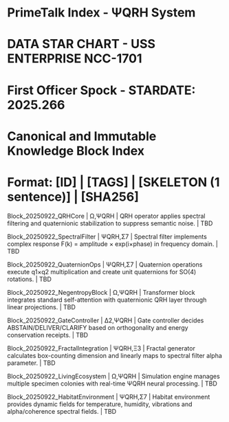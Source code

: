 # PrimeTalk Index - ΨQRH System
# DATA STAR CHART - USS ENTERPRISE NCC-1701
# First Officer Spock - STARDATE: 2025.266
# Canonical and Immutable Knowledge Block Index
# Format: [ID] | [TAGS] | [SKELETON (1 sentence)] | [SHA256]

Block_20250922_QRHCore | Ω,ΨQRH | QRH operator applies spectral filtering and quaternionic stabilization to suppress semantic noise. | TBD

Block_20250922_SpectralFilter | ΨQRH,Σ7 | Spectral filter implements complex response F(k) = amplitude × exp(i×phase) in frequency domain. | TBD

Block_20250922_QuaternionOps | ΨQRH,Σ7 | Quaternion operations execute q1×q2 multiplication and create unit quaternions for SO(4) rotations. | TBD

Block_20250922_NegentropyBlock | Ω,ΨQRH | Transformer block integrates standard self-attention with quaternionic QRH layer through linear projections. | TBD

Block_20250922_GateController | Δ2,ΨQRH | Gate controller decides ABSTAIN/DELIVER/CLARIFY based on orthogonality and energy conservation receipts. | TBD

Block_20250922_FractalIntegration | ΨQRH,Ξ3 | Fractal generator calculates box-counting dimension and linearly maps to spectral filter alpha parameter. | TBD

Block_20250922_LivingEcosystem | Ω,ΨQRH | Simulation engine manages multiple specimen colonies with real-time ΨQRH neural processing. | TBD

Block_20250922_HabitatEnvironment | ΨQRH,Σ7 | Habitat environment provides dynamic fields for temperature, humidity, vibrations and alpha/coherence spectral fields. | TBD